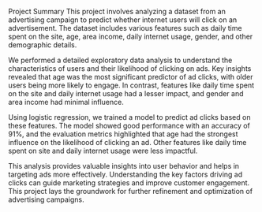Project Summary
This project involves analyzing a dataset from an advertising campaign to predict whether internet users will click on an advertisement. The dataset includes various features such as daily time spent on the site, age, area income, daily internet usage, gender, and other demographic details.

We performed a detailed exploratory data analysis to understand the characteristics of users and their likelihood of clicking on ads. Key insights revealed that age was the most significant predictor of ad clicks, with older users being more likely to engage. In contrast, features like daily time spent on the site and daily internet usage had a lesser impact, and gender and area income had minimal influence.

Using logistic regression, we trained a model to predict ad clicks based on these features. The model showed good performance with an accuracy of 91%, and the evaluation metrics highlighted that age had the strongest influence on the likelihood of clicking an ad. Other features like daily time spent on site and daily internet usage were less impactful.

This analysis provides valuable insights into user behavior and helps in targeting ads more effectively. Understanding the key factors driving ad clicks can guide marketing strategies and improve customer engagement. This project lays the groundwork for further refinement and optimization of advertising campaigns.
